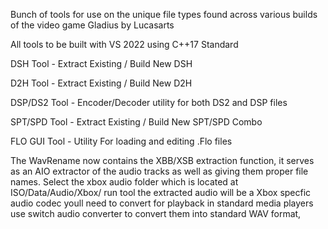 Bunch of tools for use on the unique file types found across various builds of the video game Gladius by Lucasarts

All tools to be built with VS 2022 using C++17 Standard


DSH Tool - Extract Existing / Build New DSH

D2H Tool - Extract Existing / Build New D2H

DSP/DS2 Tool - Encoder/Decoder utility for both DS2 and DSP files

SPT/SPD Tool  - Extract Existing / Build New SPT/SPD Combo

FLO GUI Tool - Utility For loading and editing .Flo files

The WavRename now contains the XBB/XSB extraction function, it serves as an AIO extractor of the audio tracks as well as giving them proper file names.
Select the xbox audio folder which is located at ISO/Data/Audio/Xbox/ run tool
the extracted audio will be a Xbox specfic audio codec youll need to convert for playback in standard media players
use switch audio converter to convert them into standard WAV format,


